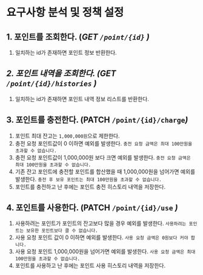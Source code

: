 # 요구사항 분석 및 정책 설정

## 1. 포인트를 조회한다. (*GET `/point/{id}` )*
1. 일치하는 id가 존재하면 포인트 정보 반환한다.

## *2. 포인트 내역을 조회한다. (GET `/point/{id}/histories` )*
1. 일치하는 id가 존재하면 포인트 내역 정보 리스트를 반환한다.

## 3. 포인트를 충전한다. (PATCH  `/point/{id}/charge`*)*
1. 포인트 최대 잔고는 `1,000,000원`으로 제한한다.
2. 충전 요청 포인트값이 0 이하면 예외를 발생한다. `충전 요청 금액은 최대 100만원을 초과할 수 없습니다.`
3. 충전 요청 포인트값이 1,000,000원 보다 크면 예외를 발생한다. `충전 요청 금액은 최대 100만원을 초과할 수 없습니다.`
4. 기존 잔고 포인트에 충전할 포인트를 합산했을 때 1,000,000원을 넘어가면 예외를 발생한다. `충전 후 보유 포인트는 최대 100만원을 초과할 수 없습니다.`
5. 포인트를 충전하고 난 후에는 포인트 충전 히스토리 내역을 저장한다.

## 4. 포인트를 사용한다. (PATCH `/point/{id}/use` *)*
1. 사용하려는 포인트가 포인트의 잔고보다 많을 경우 예외를 발생한다. `사용하려는 포인트는 보유한 포인트보다 클 수 없습니다.`
2. 사용 요청 포인트 값이 0 이하면 예외를 발생한다. `사용 요청 금액은 0원보다 커야 합니다.`
3. 사용 요청 포인트 1,000,000원을 넘어가면 예외를 발생한다. `사용 요청 금액은 최대 100만원을 초과할 수 없습니다.`
4. 포인트를 사용하고 난 후에는 포인트 사용 히스토리 내역을 저장한다.

